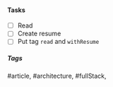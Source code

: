 

#### Tasks
- [ ] Read
- [ ] Create resume
- [ ] Put tag `read` and `withResume`

##### Tags
#article, #architecture, #fullStack, 
